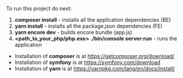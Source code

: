 To run this project do next:
1. **composer install** - installs all the application dependencies (BE)
2. **yarn install** - installs all the package.json dependencies (FE)
3. **yarn encore dev** - builds encore bundle (app.js)
4. **<path_to_your_php/php.exe> ./bin/console server:run** - runs the application

*   Installation of **composer** is at https://getcomposer.org/download/  
*   Installation of **symfony** is at https://symfony.com/download
*   Installation of **yarn** is at https://yarnpkg.com/lang/en/docs/install/ 